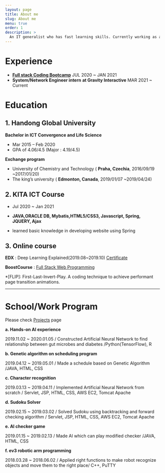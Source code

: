 ```yaml
---
layout: page
title: About me
slug: About me
menu: true
order: 1
description: >
  An IT generalist who has fast learning skills. Currently working as a network and system engineer. Optimistic and proactive when solving problem or debugging and learning new technologies. Strong at self-directed learning. My goal is to become a full stack developer.	Please feel free to contact me! ppyeji@gmail.com
---
```


# Experience

- [**Full stack Coding Bootcamp**](#2.-KITA-ICT-Course)  JUL 2020 ~ JAN 2021
- **System/Network Engineer intern** **at Gravity Interactive** MAR 2021 ~ Current

# Education

## 1. Handong Global University

**Bachelor in ICT Convergence and Life Science**

- Mar 2015 – Feb 2020
- GPA of 4.06/4.5 (Major : 4.19/4.5)

**Exchange program**

- University of Chemistry and Technology ( **Praha, Czechia**, 2016/09/19 ~2017/01/20)
- The king’s university ( **Edmonton, Canada**, 2019/01/07 ~2019/04/24)

## 2. KITA ICT Course

- Jul 2020 ~ Jan 2021

- **JAVA,ORACLE DB, Mybatis,HTML5/CSS3, Javascript, Spring, JQUERY, Ajax**
- learned basic knowledge in developing website using Spring

## 3. Online course

**EDX** : Deep Learning Explained(2019.08~2019.10) [Certificate](https://courses.edx.org/certificates/6730d44bc8834c76ad94442d0b22250b)

**BoostCourse** : [Full Stack Web Programming](https://www.boostcourse.org/web316/joinLectures/12943) 

*[FLIP]: First-Last-Invert-Play. A coding technique to achieve performant page transition animations.



---

#  School/Work Program

Please check [Projects](https://yejip.com/pro/) page

**a. Hands-on AI experience**

2019.11.02 ~ 2020.01.05 / Constructed Artificial Neural Network to find relationship between gut microbes and diabetes /Python(TensorFlow), R 

**b. Genetic algorithm on scheduling program**

2019.04.12 ~ 2019.05.01 / Made a schedule based on Genetic Algorithm /JAVA, HTML, CSS

**c. Character recognition**

2019.03.13 ~ 2019.04.11 / Implemented Artificial Neural Network from scratch / Servlet, JSP, HTML, CSS, AWS EC2, Tomcat Apache

**d. Sudoku Solver**

2019.02.15 ~ 2019.03.02 / Solved Sudoku using backtracking and forward checking algorithm / Servlet, JSP, HTML, CSS, AWS EC2, Tomcat Apache

**e. AI checker game**

2019.01.15 ~ 2019.02.13 / Made AI which can play modified checker /JAVA, HTML, CSS

**f. ev3 robotic arm programming**

2018.03.28 ~ 2018.06.02 / Applied right functions to make robot recognize objects and move them to the right place/ C++, PuTTY

 